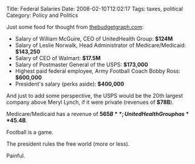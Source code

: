 Title: Federal Salaries
Date: 2008-02-10T12:02:17
Tags: taxes, political
Category: Policy and Politics


Just some food for thought from <a href="http://thebudgetgraph.com">thebudgetgraph.com</a>:

 - Salary of William McGuire, CEO of UnitedHealth Group: **$124M**
 - Salary of Leslie Norwalk, Head Administrator of Medicare/Medicaid: **$143,250**
 - Salary of CEO of Walmart: **$17.5M**
 - Salary of Postmaster General of the USPS: **$173,000**
 - Highest paid federal employee, Army Football Coach Bobby Ross: **$600,000**
 - President's salary (perks aside): **$400,000**

And just to add some perspective, the USPS would be the 20th largest company above Meryl Lynch, if it were private (revenues of **$78B**). 

Medicare/Medicaid has a revenue of **$565B**; UnitedHealth Group has **$45.4B**.

Football is a game. 

The president rules the free world (more or less). 

Painful.
